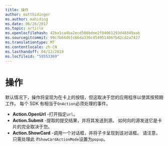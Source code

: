 ```yaml
---
title: 操作
author: matthidinger
ms.author: mahiding
ms.date: 06/26/2017
ms.topic: article
ms.openlocfilehash: 42ba1ca4ba2ecd508bdee2f04061293d48349aab
ms.sourcegitcommit: 99c7b64d6fc66da336c454951406fb42cd2a7427
ms.translationtype: MT
ms.contentlocale: zh-CN
ms.lasthandoff: 04/12/2019
ms.locfileid: "59553369"
---
```

# <a name="actions"></a>操作

默认情况下，操作将呈现为在卡上的按钮，但这取决于您的应用程序以使其按预期工作。 每个 SDK 有相当于`OnAction`必须处理的事件。

* **Action.OpenUrl** -打开指定`url`。  
* **Action.Submit** -提取的提交结果，并将其发送到源。 如何向的源发送它是卡片的完全取决于您。
* **Action.ShowCard** -调用一个对话框，并将子卡呈现到该对话框。 请注意，只需处理此 if`ShowCardActionMode`设置为`popup`。